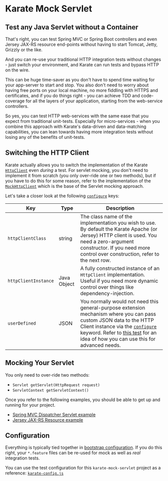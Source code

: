 # Karate Mock Servlet

## Test any Java Servlet without a Container
That's right, you can test Spring MVC or Spring Boot controllers and even Jersey JAX-RS resource end-points without having to start Tomcat, Jetty, Grizzly or the like.

And you can re-use your traditional HTTP integration tests without changes - just switch your environment, and Karate can run tests and bypass HTTP on the wire.

This can be huge time-saver as you don't have to spend time waiting for your app-server to start and stop. You also don't need to worry about having free ports on your local machine, no more fiddling with HTTPS and certificates, and if you do things right - you can achieve TDD and code-coverage for all the layers of your application, starting from the web-service controllers.

So yes, you can test HTTP web-services with the same ease that you expect from traditional unit-tests. Especially for micro-services - when you combine this approach with Karate's data-driven and data-matching capabilities, you can lean towards having more integration tests without losing any of the benefits of unit-tests.

## Switching the HTTP Client
Karate actually allows you to switch the implementation of the Karate [`HttpClient`](../karate-core/src/main/java/com/intuit/karate/http/HttpClient.java) even *during* a test. For servlet mocking, you don't need to implement it from scratch (you only over-ride one or two methods), but if you have to do this for some reason, refer to the implementation of the [`MockHttpClient`](src/main/java/com/intuit/karate/mock/servlet/MockHttpClient.java) which is the base of the Servlet mocking approach.

Let's take a closer look at the following [`configure`](../#configure) keys:

 Key | Type | Description
------ | ---- | ---------
`httpClientClass` | string | The class name of the implementation you wish to use. By default the Karate Apache (or Jersey) HTTP client is used. You need a zero-argument constructor. If you need more control over construction, refer to the next row.
`httpClientInstance` | Java Object | A fully constructed instance of an `HttpClient` implementation. Useful if you need more dynamic control over things like dependency-injection.
`userDefined` | JSON | You normally would not need this general-purpose extension mechanism where you can pass custom JSON data to the HTTP Client instance via the [`configure`](../#configure) keyword. Refer to [this test](#../karate-core/src/test/java/com/intuit/karate/http/HttpClientTest.java) for an idea of how you can use this for advanced needs.

## Mocking Your Servlet
You only need to over-ride two methods: 
* `Servlet getServlet(HttpRequest request)`
* `ServletContext getServletContext()`

Once you refer to the following examples, you should be able to get up and running for your project.
* [Spring MVC Dispatcher Servlet example](src/test/java/demo/MockSpringMvcServlet.java)
* [Jersey JAX-RS Resource example](src/test/java/mock/jersey/MockJerseyServlet.java)

## Configuration
Everything is typically tied together in [bootstrap configuration](../#configuration). If you do this right, your `*.feature` files can be re-used for mock as well as *real* integration tests.

You can use the test configuration for this `karate-mock-servlet` project as a reference: [`karate-config.js`](src/test/java/karate-config.js)




